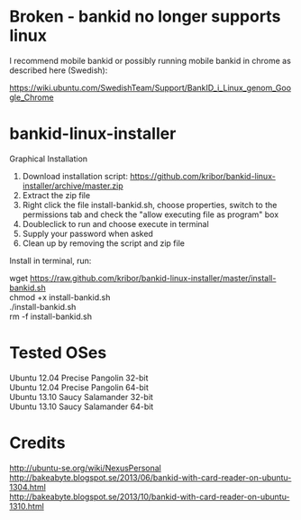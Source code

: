 Broken - bankid no longer supports linux
======================

I recommend mobile bankid or possibly running mobile bankid in chrome as described here (Swedish):

https://wiki.ubuntu.com/SwedishTeam/Support/BankID_i_Linux_genom_Google_Chrome 

bankid-linux-installer
======================

Graphical Installation  
1. Download installation script: https://github.com/kribor/bankid-linux-installer/archive/master.zip  
2. Extract the zip file  
3. Right click the file install-bankid.sh, choose properties, switch to the permissions tab and check the "allow executing file as program" box  
4. Doubleclick to run and choose execute in terminal  
5. Supply your password when asked  
6. Clean up by removing the script and zip file  

Install in terminal, run:  

wget https://raw.github.com/kribor/bankid-linux-installer/master/install-bankid.sh  
chmod +x install-bankid.sh  
./install-bankid.sh  
rm -f install-bankid.sh  

Tested OSes
===========
Ubuntu 12.04 Precise Pangolin 32-bit  
Ubuntu 12.04 Precise Pangolin 64-bit  
Ubuntu 13.10 Saucy Salamander 32-bit  
Ubuntu 13.10 Saucy Salamander 64-bit  

Credits  
=======  
http://ubuntu-se.org/wiki/NexusPersonal  
http://bakeabyte.blogspot.se/2013/06/bankid-with-card-reader-on-ubuntu-1304.html  
http://bakeabyte.blogspot.se/2013/10/bankid-with-card-reader-on-ubuntu-1310.html  
